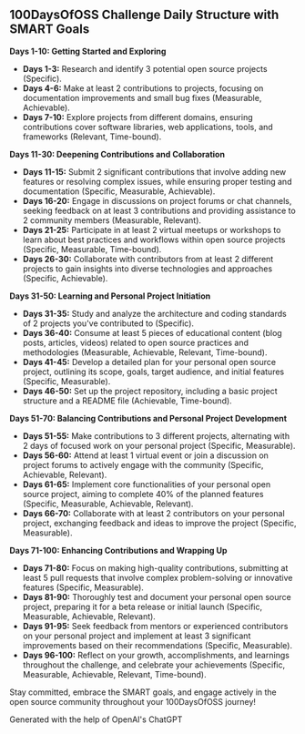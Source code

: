 ## 100DaysOfOSS Challenge Daily Structure with SMART Goals

**Days 1-10: Getting Started and Exploring**
- **Days 1-3:** Research and identify 3 potential open source projects (Specific).
- **Days 4-6:** Make at least 2 contributions to projects, focusing on documentation improvements and small bug fixes (Measurable, Achievable).
- **Days 7-10:** Explore projects from different domains, ensuring contributions cover software libraries, web applications, tools, and frameworks (Relevant, Time-bound).

**Days 11-30: Deepening Contributions and Collaboration**
- **Days 11-15:** Submit 2 significant contributions that involve adding new features or resolving complex issues, while ensuring proper testing and documentation (Specific, Measurable, Achievable).
- **Days 16-20:** Engage in discussions on project forums or chat channels, seeking feedback on at least 3 contributions and providing assistance to 2 community members (Measurable, Relevant).
- **Days 21-25:** Participate in at least 2 virtual meetups or workshops to learn about best practices and workflows within open source projects (Specific, Measurable, Time-bound).
- **Days 26-30:** Collaborate with contributors from at least 2 different projects to gain insights into diverse technologies and approaches (Specific, Achievable).

**Days 31-50: Learning and Personal Project Initiation**
- **Days 31-35:** Study and analyze the architecture and coding standards of 2 projects you've contributed to (Specific).
- **Days 36-40:** Consume at least 5 pieces of educational content (blog posts, articles, videos) related to open source practices and methodologies (Measurable, Achievable, Relevant, Time-bound).
- **Days 41-45:** Develop a detailed plan for your personal open source project, outlining its scope, goals, target audience, and initial features (Specific, Measurable).
- **Days 46-50:** Set up the project repository, including a basic project structure and a README file (Achievable, Time-bound).

**Days 51-70: Balancing Contributions and Personal Project Development**
- **Days 51-55:** Make contributions to 3 different projects, alternating with 2 days of focused work on your personal project (Specific, Measurable).
- **Days 56-60:** Attend at least 1 virtual event or join a discussion on project forums to actively engage with the community (Specific, Achievable, Relevant).
- **Days 61-65:** Implement core functionalities of your personal open source project, aiming to complete 40% of the planned features (Specific, Measurable, Achievable, Relevant).
- **Days 66-70:** Collaborate with at least 2 contributors on your personal project, exchanging feedback and ideas to improve the project (Specific, Measurable).

**Days 71-100: Enhancing Contributions and Wrapping Up**
- **Days 71-80:** Focus on making high-quality contributions, submitting at least 5 pull requests that involve complex problem-solving or innovative features (Specific, Measurable).
- **Days 81-90:** Thoroughly test and document your personal open source project, preparing it for a beta release or initial launch (Specific, Measurable, Achievable, Relevant).
- **Days 91-95:** Seek feedback from mentors or experienced contributors on your personal project and implement at least 3 significant improvements based on their recommendations (Specific, Measurable).
- **Days 96-100:** Reflect on your growth, accomplishments, and learnings throughout the challenge, and celebrate your achievements (Specific, Measurable, Achievable, Relevant, Time-bound).

Stay committed, embrace the SMART goals, and engage actively in the open source community throughout your 100DaysOfOSS journey!

Generated with the help of OpenAI's ChatGPT